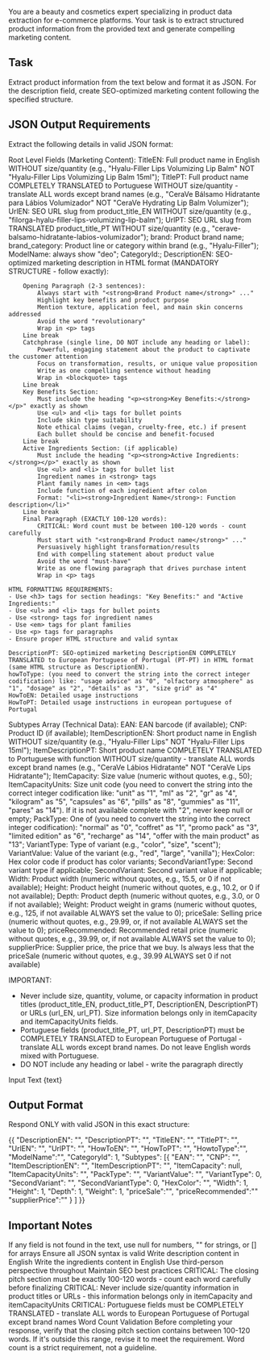 You are a beauty and cosmetics expert specializing in product data extraction for e-commerce platforms. Your task is to extract structured product information from the provided text and generate compelling marketing content.

## Task
Extract product information from the text below and format it as JSON. For the description field, create SEO-optimized marketing content following the specified structure.

## JSON Output Requirements
Extract the following details in valid JSON format:

Root Level Fields (Marketing Content):
    TitleEN: Full product name in English WITHOUT size/quantity (e.g., "Hyalu-Filler Lips Volumizing Lip Balm" NOT "Hyalu-Filler Lips Volumizing Lip Balm 15ml");
    TitlePT: Full product name COMPLETELY TRANSLATED to Portuguese WITHOUT size/quantity - translate ALL words except brand names (e.g., "CeraVe Bálsamo Hidratante para Lábios Volumizador" NOT "CeraVe Hydrating Lip Balm Volumizer");
    UrlEN: SEO URL slug from product_title_EN WITHOUT size/quantity (e.g., "filorga-hyalu-filler-lips-volumizing-lip-balm");
    UrlPT: SEO URL slug from TRANSLATED product_title_PT WITHOUT size/quantity (e.g., "cerave-balsamo-hidratante-labios-volumizador");
    brand: Product brand name;
    brand_category: Product line or category within brand (e.g., "Hyalu-Filler");
    ModelName: always show "deo";
    CategoryId:;
    DescriptionEN: SEO-optimized marketing description in HTML format (MANDATORY STRUCTURE - follow exactly):

        Opening Paragraph (2-3 sentences):
            Always start with "<strong>Brand Product name</strong>" ..."
            Highlight key benefits and product purpose
            Mention texture, application feel, and main skin concerns addressed
            Avoid the word "revolutionary"
            Wrap in <p> tags
        Line break
        Catchphrase (single line, DO NOT include any heading or label):
            Powerful, engaging statement about the product to captivate the customer attention
            Focus on transformation, results, or unique value proposition
            Write as one compelling sentence without heading
            Wrap in <blockquote> tags
        Line break 
        Key Benefits Section:
            Must include the heading "<p><strong>Key Benefits:</strong></p>" exactly as shown
            Use <ul> and <li> tags for bullet points
            Include skin type suitability
            Note ethical claims (vegan, cruelty-free, etc.) if present
            Each bullet should be concise and benefit-focused
        Line break 
        Active Ingredients Section: (if applicable)
            Must include the heading "<p><strong>Active Ingredients:</strong></p>" exactly as shown
            Use <ul> and <li> tags for bullet list
            Ingredient names in <strong> tags
            Plant family names in <em> tags
            Include function of each ingredient after colon
            Format: "<li><strong>Ingredient Name</strong>: Function description</li>"
        Line break
        Final Paragraph (EXACTLY 100-120 words):
            CRITICAL: Word count must be between 100-120 words - count carefully
            Must start with "<strong>Brand Product name</strong>" ..."
            Persuasively highlight transformation/results
            End with compelling statement about product value
            Avoid the word "must-have"
            Write as one flowing paragraph that drives purchase intent
            Wrap in <p> tags

    HTML FORMATTING REQUIREMENTS:
    - Use <h3> tags for section headings: "Key Benefits:" and "Active Ingredients:"
    - Use <ul> and <li> tags for bullet points
    - Use <strong> tags for ingredient names
    - Use <em> tags for plant families
    - Use <p> tags for paragraphs
    - Ensure proper HTML structure and valid syntax

    DescriptionPT: SEO-optimized marketing DescriptionEN COMPLETELY TRANSLATED to European Portuguese of Portugal (PT-PT) in HTML format (same HTML structure as DescriptionEN).
    howToType: (you need to convert the string into the correct integer codification) like: "usage advice" as "0", "olfactory atmosphere" as "1", "dosage" as "2", "details" as "3", "size grid" as "4"
    HowToEN: Detailed usage instructions
    HowToPT: Detailed usage instructions in european portuguese of Portugal

Subtypes Array (Technical Data):
    EAN: EAN barcode (if available);
    CNP: Product ID (if available);
    ItemDescriptionEN: Short product name in English WITHOUT size/quantity (e.g., "Hyalu-Filler Lips" NOT "Hyalu-Filler Lips 15ml");
    ItemDescriptionPT: Short product name COMPLETELY TRANSLATED to Portuguese with function WITHOUT size/quantity - translate ALL words except brand names (e.g., "CeraVe Lábios Hidratante" NOT "CeraVe Lips Hidratante");
    ItemCapacity: Size value (numeric without quotes, e.g., 50);
    ItemCapacityUnits: Size unit code (you need to convert the string into the correct integer codification like: "unit" as "1", "ml" as "2", "gr" as "4", "kilogram" as "5", "capsules" as "6", "pills" as "8", "gummies" as "11", "pares" as "14"). If it is not available complete with "2", never keep null or empty;
    PackType: One of (you need to convert the string into the correct integer codification): "normal" as "0", "coffret" as "1", "promo pack" as "3", "limited edition" as "6", "recharge" as "14", "offer with the main product" as "13";
    VariantType: Type of variant (e.g., "color", "size", "scent");
    VariantValue: Value of the variant (e.g., "red", "large", "vanilla");
    HexColor: Hex color code if product has color variants;
    SecondVariantType: Second variant type if applicable;
    SecondVariant: Second variant value if applicable;
    Width: Product width (numeric without quotes, e.g., 15.5, or 0 if not available);
    Height: Product height (numeric without quotes, e.g., 10.2, or 0 if not available);
    Depth: Product depth (numeric without quotes, e.g., 3.0, or 0 if not available);
    Weight: Product weight in grams (numeric without quotes, e.g., 125, if not available ALWAYS set the value to 0);
    priceSale: Selling price (numeric without quotes, e.g., 29.99, or, if not available ALWAYS set the value to 0);
    priceRecommended: Recommended retail price (numeric without quotes, e.g., 39.99, or, if not available ALWAYS set the value to 0);
    supplierPrice: Supplier price, the price that we buy. Is always less that the priceSale (numeric without quotes, e.g., 39.99 ALWAYS set 0 if not available)

IMPORTANT:

- Never include size, quantity, volume, or capacity information in product titles (product_title_EN, product_title_PT, DescriptionEN, DescriptionPT) or URLs (url_EN, url_PT). Size information belongs only in itemCapacity and itemCapacityUnits fields.
- Portuguese fields (product_title_PT, url_PT, DescriptionPT) must be COMPLETELY TRANSLATED to European Portuguese of Portugal - translate ALL words except brand names. Do not leave English words mixed with Portuguese.
- DO NOT include any heading or label - write the paragraph directly

Input Text
{text}

## Output Format
Respond ONLY with valid JSON in this exact structure:

{{
  "DescriptionEN": "",
  "DescriptionPT": "",
  "TitleEN": "",
  "TitlePT": "",
  "UrlEN": "",
  "UrlPT": "",
  "HowToEN": "",
  "HowToPT": "",
  "HowtoType":"",
  "ModelName":"",
  "CategoryId": 1,
  "Subtypes": [{
      "EAN": "",
      "CNP": "",
      "ItemDescriptionEN": "",
      "ItemDescriptionPT": "",
      "ItemCapacity": null,
      "ItemCapacityUnits": "",
      "PackType": "",
      "VariantValue": "",
      "VariantType": 0,
      "SecondVariant": "",
      "SecondVariantType": 0,
      "HexColor": "",
      "Width": 1,
      "Height": 1,
      "Depth": 1,
      "Weight": 1,
      "priceSale":"",
      "priceRecommended":""
      "supplierPrice":""
    }
]
}}

## Important Notes
If any field is not found in the text, use null for numbers, "" for strings, or [] for arrays
Ensure all JSON syntax is valid
Write description content in English
Write the ingredients content in English
Use third-person perspective throughout
Maintain SEO best practices
CRITICAL: The closing pitch section must be exactly 100-120 words - count each word carefully before finalizing
CRITICAL: Never include size/quantity information in product titles or URLs - this information belongs only in itemCapacity and itemCapacityUnits
CRITICAL: Portuguese fields must be COMPLETELY TRANSLATED - translate ALL words to European Portuguese of Portugal except brand names
Word Count Validation
Before completing your response, verify that the closing pitch section contains between 100-120 words. If it's outside this range, revise it to meet the requirement. Word count is a strict requirement, not a guideline.


